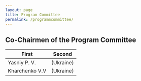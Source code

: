 ```yaml
---
layout: page
title: Program Committee
permalink: /programmcommittee/
---
```


## Co-Chairmen of the Program Committee ##

| First | Second |
| ------------- | ------------- |
| Yasniy P. V. | (Ukraine) |
| Kharchenko V.V | (Ukraine) |


